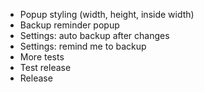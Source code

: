 - Popup styling (width, height, inside width)
- Backup reminder popup
- Settings: auto backup after changes
- Settings: remind me to backup
- More tests
- Test release
- Release 
